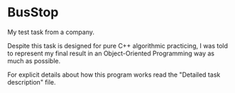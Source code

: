 # BusStop
My test task from a company.

Despite this task is designed for pure C++ algorithmic practicing, I was told to represent my final result in an Object-Oriented Programming way as much as possible.

For explicit details about how this program works read the "Detailed task description" file.
